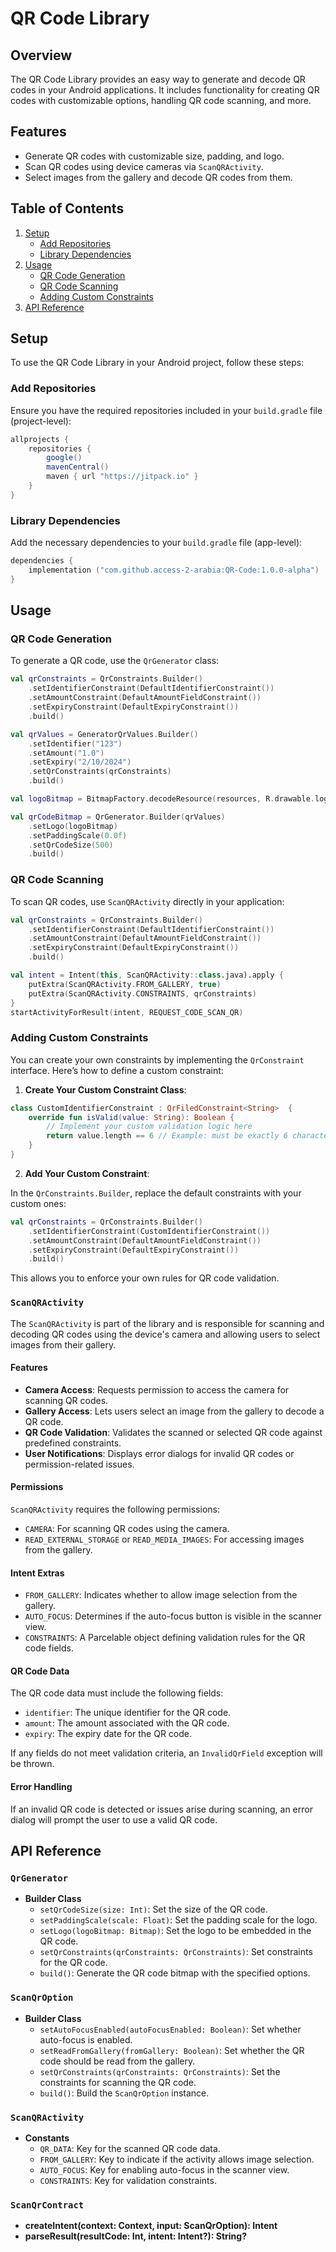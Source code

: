 # QR Code Library

## Overview

The QR Code Library provides an easy way to generate and decode QR codes in your Android applications. It includes functionality for creating QR codes with customizable options, handling QR code scanning, and more.

## Features

- Generate QR codes with customizable size, padding, and logo.
- Scan QR codes using device cameras via `ScanQRActivity`.
- Select images from the gallery and decode QR codes from them.

## Table of Contents

1. [Setup](#setup)
    - [Add Repositories](#add-repositories)
    - [Library Dependencies](#library-dependencies)
2. [Usage](#usage)
    - [QR Code Generation](#qr-code-generation)
    - [QR Code Scanning](#qr-code-scanning)
    - [Adding Custom Constraints](#adding-custom-constraints)
3. [API Reference](#api-reference)

## Setup

To use the QR Code Library in your Android project, follow these steps:

### Add Repositories

Ensure you have the required repositories included in your `build.gradle` file (project-level):

```groovy
allprojects {
    repositories {
        google()
        mavenCentral()
        maven { url "https://jitpack.io" }
    }
}
```

### Library Dependencies

Add the necessary dependencies to your `build.gradle` file (app-level):

```kotlin
dependencies {
    implementation ("com.github.access-2-arabia:QR-Code:1.0.0-alpha")
}
```

## Usage

### QR Code Generation

To generate a QR code, use the `QrGenerator` class:

```kotlin
val qrConstraints = QrConstraints.Builder()
    .setIdentifierConstraint(DefaultIdentifierConstraint())
    .setAmountConstraint(DefaultAmountFieldConstraint())
    .setExpiryConstraint(DefaultExpiryConstraint())
    .build()

val qrValues = GeneratorQrValues.Builder()
    .setIdentifier("123")
    .setAmount("1.0")
    .setExpiry("2/10/2024")
    .setQrConstraints(qrConstraints)
    .build()

val logoBitmap = BitmapFactory.decodeResource(resources, R.drawable.logo)

val qrCodeBitmap = QrGenerator.Builder(qrValues)
    .setLogo(logoBitmap)
    .setPaddingScale(0.0f)
    .setQrCodeSize(500)
    .build()
```

### QR Code Scanning

To scan QR codes, use `ScanQRActivity` directly in your application:

```kotlin
val qrConstraints = QrConstraints.Builder()
    .setIdentifierConstraint(DefaultIdentifierConstraint())
    .setAmountConstraint(DefaultAmountFieldConstraint())
    .setExpiryConstraint(DefaultExpiryConstraint())
    .build()

val intent = Intent(this, ScanQRActivity::class.java).apply {
    putExtra(ScanQRActivity.FROM_GALLERY, true)
    putExtra(ScanQRActivity.CONSTRAINTS, qrConstraints)
}
startActivityForResult(intent, REQUEST_CODE_SCAN_QR)
```

### Adding Custom Constraints

You can create your own constraints by implementing the `QrConstraint` interface. Here’s how to define a custom constraint:

1. **Create Your Custom Constraint Class**:

```kotlin
class CustomIdentifierConstraint : QrFiledConstraint<String>  {
    override fun isValid(value: String): Boolean {
        // Implement your custom validation logic here
        return value.length == 6 // Example: must be exactly 6 characters
    }
}
```

2. **Add Your Custom Constraint**:

In the `QrConstraints.Builder`, replace the default constraints with your custom ones:

```kotlin
val qrConstraints = QrConstraints.Builder()
    .setIdentifierConstraint(CustomIdentifierConstraint())
    .setAmountConstraint(DefaultAmountFieldConstraint())
    .setExpiryConstraint(DefaultExpiryConstraint())
    .build()
```

This allows you to enforce your own rules for QR code validation.

### `ScanQRActivity`

The `ScanQRActivity` is part of the library and is responsible for scanning and decoding QR codes using the device's camera and allowing users to select images from their gallery.

#### Features

- **Camera Access**: Requests permission to access the camera for scanning QR codes.
- **Gallery Access**: Lets users select an image from the gallery to decode a QR code.
- **QR Code Validation**: Validates the scanned or selected QR code against predefined constraints.
- **User Notifications**: Displays error dialogs for invalid QR codes or permission-related issues.

#### Permissions

`ScanQRActivity` requires the following permissions:

- `CAMERA`: For scanning QR codes using the camera.
- `READ_EXTERNAL_STORAGE` or `READ_MEDIA_IMAGES`: For accessing images from the gallery.

#### Intent Extras

- `FROM_GALLERY`: Indicates whether to allow image selection from the gallery.
- `AUTO_FOCUS`: Determines if the auto-focus button is visible in the scanner view.
- `CONSTRAINTS`: A Parcelable object defining validation rules for the QR code fields.

#### QR Code Data

The QR code data must include the following fields:

- `identifier`: The unique identifier for the QR code.
- `amount`: The amount associated with the QR code.
- `expiry`: The expiry date for the QR code.

If any fields do not meet validation criteria, an `InvalidQrField` exception will be thrown.

#### Error Handling

If an invalid QR code is detected or issues arise during scanning, an error dialog will prompt the user to use a valid QR code.

## API Reference

### `QrGenerator`

- **Builder Class**
    - `setQrCodeSize(size: Int)`: Set the size of the QR code.
    - `setPaddingScale(scale: Float)`: Set the padding scale for the logo.
    - `setLogo(logoBitmap: Bitmap)`: Set the logo to be embedded in the QR code.
    - `setQrConstraints(qrConstraints: QrConstraints)`: Set constraints for the QR code.
    - `build()`: Generate the QR code bitmap with the specified options.

### `ScanQrOption`

- **Builder Class**
    - `setAutoFocusEnabled(autoFocusEnabled: Boolean)`: Set whether auto-focus is enabled.
    - `setReadFromGallery(fromGallery: Boolean)`: Set whether the QR code should be read from the gallery.
    - `setQrConstraints(qrConstraints: QrConstraints)`: Set the constraints for scanning the QR code.
    - `build()`: Build the `ScanQrOption` instance.

### `ScanQRActivity`

- **Constants**
    - `QR_DATA`: Key for the scanned QR code data.
    - `FROM_GALLERY`: Key to indicate if the activity allows image selection.
    - `AUTO_FOCUS`: Key for enabling auto-focus in the scanner view.
    - `CONSTRAINTS`: Key for validation constraints.

### `ScanQrContract`

- **createIntent(context: Context, input: ScanQrOption): Intent**
- **parseResult(resultCode: Int, intent: Intent?): String?**